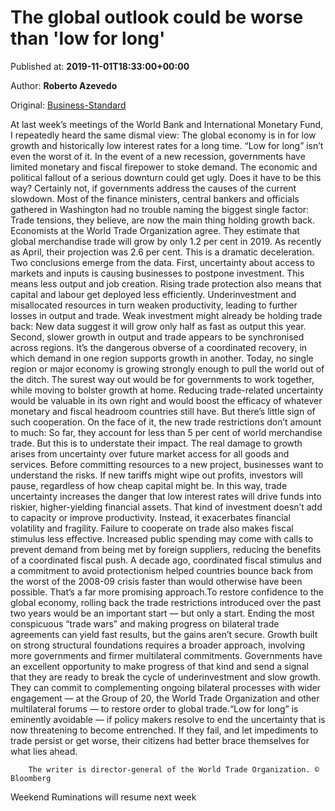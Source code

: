 
# The global outlook could be worse than 'low for long'

Published at: **2019-11-01T18:33:00+00:00**

Author: **Roberto Azevedo**

Original: [Business-Standard](https://www.business-standard.com/article/international/the-global-outlook-could-be-worse-than-low-for-long-119110200030_1.html)

At last week’s meetings of the World Bank and International Monetary Fund, I repeatedly heard the same dismal view: The global economy is in for low growth and historically low interest rates for a long time. “Low for long” isn’t even the worst of it. In the event of a new recession, governments have limited monetary and fiscal firepower to stoke demand. The economic and political fallout of a serious downturn could get ugly. Does it have to be this way? Certainly not, if governments address the causes of the current slowdown. Most of the finance ministers, central bankers and officials gathered in Washington had no trouble naming the biggest single factor: Trade tensions, they believe, are now the main thing holding growth back. Economists at the World Trade Organization agree. They estimate that global merchandise trade will grow by only 1.2 per cent in 2019. As recently as April, their projection was 2.6 per cent. This is a dramatic deceleration.
Two conclusions emerge from the data. First, uncertainty about access to markets and inputs is causing businesses to postpone investment. This means less output and job creation. Rising trade protection also means that capital and labour get deployed less efficiently. Underinvestment and misallocated resources in turn weaken productivity, leading to further losses in output and trade. Weak investment might already be holding trade back: New data suggest it will grow only half as fast as output this year. Second, slower growth in output and trade appears to be synchronised across regions. It’s the dangerous obverse of a coordinated recovery, in which demand in one region supports growth in another. Today, no single region or major economy is growing strongly enough to pull the world out of the ditch.
The surest way out would be for governments to work together, while moving to bolster growth at home. Reducing trade-related uncertainty would be valuable in its own right and would boost the efficacy of whatever monetary and fiscal headroom countries still have. But there’s little sign of such cooperation. On the face of it, the new trade restrictions don’t amount to much: So far, they account for less than 5 per cent of world merchandise trade. But this is to understate their impact. The real damage to growth arises from uncertainty over future market access for all goods and services. Before committing resources to a new project, businesses want to understand the risks. If new tariffs might wipe out profits, investors will pause, regardless of how cheap capital might be. In this way, trade uncertainty increases the danger that low interest rates will drive funds into riskier, higher-yielding financial assets. That kind of investment doesn’t add to capacity or improve productivity. Instead, it exacerbates financial volatility and fragility.
Failure to cooperate on trade also makes fiscal stimulus less effective. Increased public spending may come with calls to prevent demand from being met by foreign suppliers, reducing the benefits of a coordinated fiscal push. A decade ago, coordinated fiscal stimulus and a commitment to avoid protectionism helped countries bounce back from the worst of the 2008-09 crisis faster than would otherwise have been possible. That’s a far more promising approach.To restore confidence to the global economy, rolling back the trade restrictions introduced over the past two years would be an important start — but only a start. Ending the most conspicuous “trade wars” and making progress on bilateral trade agreements can yield fast results, but the gains aren’t secure. Growth built on strong structural foundations requires a broader approach, involving more governments and firmer multilateral commitments. Governments have an excellent opportunity to make progress of that kind and send a signal that they are ready to break the cycle of underinvestment and slow growth. They can commit to complementing ongoing bilateral processes with wider engagement — at the Group of 20, the World Trade Organization and other multilateral forums — to restore order to global trade.“Low for long” is eminently avoidable — if policy makers resolve to end the uncertainty that is now threatening to become entrenched. If they fail, and let impediments to trade persist or get worse, their citizens had better brace themselves for what lies ahead.

        The writer is director-general of the World Trade Organization. © Bloomberg
      
Weekend Ruminations will resume next week
